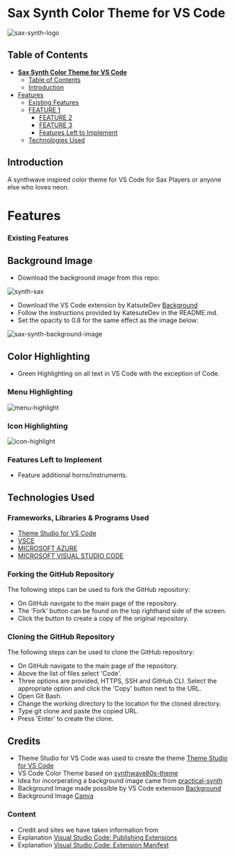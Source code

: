 # **Sax Synth Color Theme for VS Code**


![sax-synth-logo](https://github.com/CodeConnoisseur74/synth-sax-color-theme/assets/106032462/4d264340-11a6-4195-a8af-f28de1517860)

## Table of Contents
- [**Sax Synth Color Theme for VS Code**](#sax-synth-color-theme-for-vs-code)
  - [Table of Contents](#table-of-contents)
  - [Introduction](#introduction)
- [Features](#features)
    - [Existing Features](#existing-features)
  - [FEATURE 1](#feature-1)
      - [FEATURE 2](#feature-2)
      - [FEATURE 3](#feature-3)
    - [Features Left to Implement](#features-left-to-implement)
  - [Technologies Used](#technologies-used)

## Introduction

A synthwave inspired color theme for VS Code for Sax Players or anyone else who loves neon. 

# Features

### Existing Features

## Background Image

* Download the background image from this repo:

![synth-sax](https://github.com/CodeConnoisseur74/synth-sax-color-theme/assets/106032462/e3140b2c-752f-4909-a571-8e7faf2eb710)


* Download the VS Code extension by KatsuteDev [Background](https://github.com/KatsuteDev/Background)
* Follow the instructions provided by KatesuteDev in the README.md.
* Set the opacity to 0.8 for the same effect as the image below:
  
![sax-synth-background-image](https://github.com/CodeConnoisseur74/synth-sax-color-theme/assets/106032462/5e8c68dd-410f-4e3b-a564-da35c9cc69fa)


## Color Highlighting

* Green Highlighting on all text in VS Code with the exception of Code. 
  
### Menu Highlighting

![menu-highlight](https://github.com/CodeConnoisseur74/synth-sax-color-theme/assets/106032462/cc6ce2d9-8d5a-4325-81de-6a5df55851b1)

### Icon Highlighting

![icon-highlight](https://github.com/CodeConnoisseur74/synth-sax-color-theme/assets/106032462/9f4c4973-5489-4b28-ad2e-4ef33679232b)

### Features Left to Implement

* Feature additional horns/instruments. 

## Technologies Used

### Frameworks, Libraries & Programs Used

* [Theme Studio for VS Code](https://themes.vscode.one/)
* [VSCE](https://github.com/microsoft/vscode-vsce)
* [MICROSOFT AZURE](https://azure.microsoft.com/)
* [MICROSOFT VISUAL STUDIO CODE](https://code.visualstudio.com/)

### Forking the GitHub Repository

The following steps can be used to fork the GitHub repository:
* On GitHub navigate to the main page of the repository.
* The 'Fork' button can be found on the top righthand side of the screen.
* Click the button to create a copy of the original repository.

### Cloning the GitHub Repository

The following steps can be used to clone the GitHub repository:
* On GitHub navigate to the main page of the repository.
* Above the list of files select 'Code'.
* Three options are provided, HTTPS, SSH and GitHub CLI. Select the appropriate option and click the 'Copy' button next to the URL.
* Open Git Bash.
* Change the working directory to the location for the cloned directory.
* Type git clone and paste the copied URL.
* Press 'Enter' to create the clone.

## Credits
* Theme Studio for VS Code was used to create the theme [Theme Studio for VS Code](https://themes.vscode.one/)
* VS Code Color Theme based on [synthwave80s-theme](https://github.com/Sanchodelniglo/synthwave80s-theme)
* Idea for incorperating a background image came from [practical-synth](https://github.com/Valx01P/practical-synth)
* Background Image made possible by VS Code extension [Background](https://github.com/KatsuteDev/Background)
* Background Image [Canva](https://www.canva.com/)

### Content
* Credit and sites we have taken information from
* Explanation [Visual Studio Code: Publishing Extensions](https://code.visualstudio.com/api/working-with-extensions/publishing-extension)
* Explanation [Visual Studio Code: Extension Manifest](https://code.visualstudio.com/api/references/extension-manifest#approved-badges)




